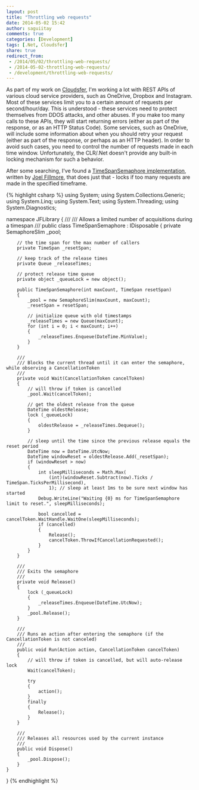 ```yaml
---
layout: post
title: "Throttling web requests"
date: 2014-05-02 15:42
author: saguiitay
comments: true
categories: [Development]
tags: [.Net, Cloudsfer]
share: true
redirect_from:
 - /2014/05/02/throttling-web-requests/
 - /2014-05-02-throttling-web-requests/
 - /development/throttling-web-requests/
---
```

As part of my work on [Cloudsfer](http://www.cloudsfer.com), I'm working a lot with REST APIs of various cloud service providers, such as
OneDrive, Dropbox and Instagram. Most of these services limit you to a certain amount of requests per second/hour/day. This is understood - these
services need to protect themselves from DDOS attacks, and other abuses. If you make too many calls to these APIs, they will start returning
errors (either as part of the response, or as an HTTP Status Code). Some services, such as OneDrive, will include some information about
when you should retry your request (either as part of the response, or perhaps as an HTTP header). In order to avoid such cases, you need
to control the number of requests made in each time window. Unfortunately, the CLR/.Net doesn't provide any built-in locking mechanism for
such a behavior.

After some searching, I've found a [TimeSpanSemaphore implementation](http://joelfillmore.com/throttling-web-api-calls/), written by [Joel Fillmore](http://joelfillmore.com/),
that does just that - locks if too many requests are made in the specified timeframe.

{% highlight csharp %}
using System;
using System.Collections.Generic;
using System.Linq;
using System.Text;
using System.Threading;
using System.Diagnostics;

namespace JFLibrary
{
	/// 
	/// Allows a limited number of acquisitions during a timespan
	/// 
	public class TimeSpanSemaphore : IDisposable
	{
		private SemaphoreSlim _pool;

		// the time span for the max number of callers
		private TimeSpan _resetSpan;

		// keep track of the release times
		private Queue _releaseTimes;

		// protect release time queue
		private object _queueLock = new object();

		public TimeSpanSemaphore(int maxCount, TimeSpan resetSpan)
		{
			_pool = new SemaphoreSlim(maxCount, maxCount);
			_resetSpan = resetSpan;

			// initialize queue with old timestamps
			_releaseTimes = new Queue(maxCount);
			for (int i = 0; i < maxCount; i++)
			{
				_releaseTimes.Enqueue(DateTime.MinValue);
			}
		}

		/// 
		/// Blocks the current thread until it can enter the semaphore, while observing a CancellationToken
		/// 
		private void Wait(CancellationToken cancelToken)
		{
			// will throw if token is cancelled
			_pool.Wait(cancelToken);

			// get the oldest release from the queue
			DateTime oldestRelease;
			lock (_queueLock)
			{
				oldestRelease = _releaseTimes.Dequeue();
			}

			// sleep until the time since the previous release equals the reset period
			DateTime now = DateTime.UtcNow;
			DateTime windowReset = oldestRelease.Add(_resetSpan);
			if (windowReset > now)
			{
				int sleepMilliseconds = Math.Max(
					(int)(windowReset.Subtract(now).Ticks / TimeSpan.TicksPerMillisecond),
					1); // sleep at least 1ms to be sure next window has started
				Debug.WriteLine("Waiting {0} ms for TimeSpanSemaphore limit to reset.", sleepMilliseconds);

				bool cancelled = cancelToken.WaitHandle.WaitOne(sleepMilliseconds);
				if (cancelled)
				{
					Release();
					cancelToken.ThrowIfCancellationRequested();
				}
			}
		}

		/// 
		/// Exits the semaphore
		/// 
		private void Release()
		{
			lock (_queueLock)
			{
				_releaseTimes.Enqueue(DateTime.UtcNow);
			}
			_pool.Release();
		}

		/// 
		/// Runs an action after entering the semaphore (if the CancellationToken is not canceled)
		/// 
		public void Run(Action action, CancellationToken cancelToken)
		{
			// will throw if token is cancelled, but will auto-release lock
			Wait(cancelToken);

			try
			{
				action();
			}
			finally
			{
				Release();
			}
		}

		/// 
		/// Releases all resources used by the current instance
		/// 
		public void Dispose()
		{
			_pool.Dispose();
		}
	}
}
{% endhighlight %}

